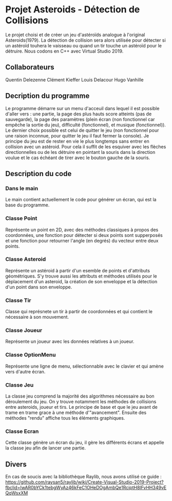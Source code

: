 # Projet Asteroids - Détection de Collisions
Le projet choisi et de créer un jeu d'astéroïds analogue à l'original Asteroids(1979). La détection de collision sera alors utilisée pour détecter si un astéroïd touhera le vaisseau ou quand un tir touche un astéroïd pour le détruire. Nous codons en C++ avec Virtual Studio 2019.

## Collaborateurs
Quentin Delezenne
Clément Kieffer
Louis Delacour
Hugo Vanhille

## Decription du programme
Le programme démarre sur un menu d'acceuil dans lequel il est possible d'aller vers : une partie, la page des plus hauts score atteints (pas de sauvegarde), la page des paramètres (plein écran (non fonctionnel car empêche la sortie du jeu), difficulté (fonctionnel), et musique (fonctionnel)). Le dernier choix possible est celui de quitter le jeu (non fonctionnel pour une raison inconnue, pour quitter le jeu il faut fermer la console).
Je principe du jeu est de rester en vie le plus longtemps sans entrer en collision avec un astéroid. Pour cela il suffit de les esquiver avec les flèches directionnelles ou de les détruire en pointant la souris dans la direction voulue et le cas échéant de tirer avec le bouton gauche de la souris.

## Description du code
### Dans le main
Le main contient actuellement le code pour générer un écran, qui est la base du programme.
### Classe Point
Représente un point en 2D, avec des méthodes classiques à propos des coordonnées, une fonction pour détecter si deux points sont supperposés et une fonction pour retourner l'angle (en degrés) du vecteur entre deux points.
### Classe Asteroid
Représente un astéroid à partir d'un esemble de points et d'attributs géométriques. S'y trouve aussi les attributs et méthodes utilisés pour le déplacement d'un asteroid, la création de son enveloppe et la détection d'un point dans son enveloppe.
### Classe Tir
Classe qui représnete un tir à partir de coordonnées et qui contient le nécessaire à son mouvement.
### Classe Joueur
Représente un joueur avec les données relatives à un joueur.
### Classe OptionMenu
Représente une ligne de menu, sélectionnable avec le clavier et qui amène vers d'autre écran.
### Classe Jeu
La classe jeu comprend la majorité des algorithmes nécessaire au bon déroulement du jeu. On y trouve notamment les méthodes de collisions entre asteroids, joueur et tirs. Le principe de base et que le jeu avant de trame en trame grace à une méthode d'"avancement". Ensuite des méthodes "rendu" affiche tous les éléments graphiques.
### Classe Ecran
Cette classe génère un écran du jeu, il gère les différents écrans et appelle la classe jeu afin de lancer une partie.

## Divers
En cas de soucis avec la bibliothèque Raylib, nous avons utilisé ce guide :
https://github.com/raysan5/raylib/wiki/Create-Visual-Studio-2019-Project?fbclid=IwAR0bYCk1tebgWyAz46kFeC1OHeDOgAmbQe1RciptH8lFvHH349vEQqWsxXM
